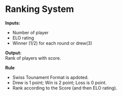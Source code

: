 # Ranking System

**Inputs:**
- Number of player
- ELO rating
- Winner (1/2) for each round or drew(3)

**Output:** <br>
Rank of players with score.

**Rule**
- Swiss Tounament Format is apdoted.
- Drew is 1 point; Win is 2 point; Loss is 0 point.
- Rank according to the Score (and then ELO rating).
